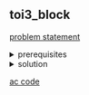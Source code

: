 ## toi3_block
[problem statement](https://programming.in.th/tasks/toi3_block)

<details>
  <summary>prerequisites</summary>
  <ul>
    <li>Brute force Simulation </li>
  </ul>
</details>

<details>
  <summary>solution</summary>
  <p>ข้อนี้ก็เป็นโจทย์การทำตามโจทย์ตรงๆเลยเราก็แค่ต้อง maintain ตารางว่าหน้าตาเป็นอย่างไรหลังจากทำแต่ละ operation ไป</p>
</details>

[ac code](./toi03_block.cpp)
